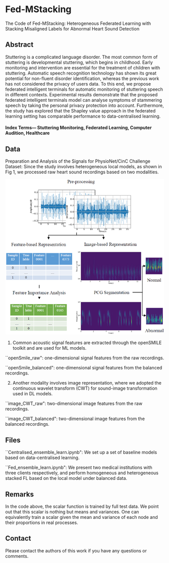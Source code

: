 # Fed-MStacking
The Code of Fed-MStacking: Heterogeneous Federated Learning with Stacking Misaligned Labels for Abnormal Heart Sound  Detection

## Abstract
Stuttering is a complicated language disorder. The most common  form of stuttering is developmental stuttering, which begins  in childhood. Early monitoring and intervention are essential  for the treatment of children with stuttering. Automatic  speech recognition technology has shown its great potential  for non-fluent disorder identification, whereas the previous  work has not considered the privacy of users  data. To  this end, we propose federated intelligent terminals for automatic  monitoring of stuttering speech in different contexts.  Experimental results demonstrate that the proposed federated  intelligent terminals model can analyse symptoms of stammering  speech by taking the personal privacy protection into  account. Furthermore, the study has explored that the Shapley  value approach in the federated learning setting has comparable  performance to data-centralised learning.

#### Index Terms— Stuttering Monitoring, Federated Learning, Computer Audition, Healthcare

## Data
Preparation and Analysis of the Signals for PhysioNet/CinC Challenge Dataset:
Since the study involves heterogeneous local models, as shown in Fig 1, we processed raw heart sound recordings based on two modalities. 

![](/results/data.jpg)

1) Common acoustic signal features are extracted through the openSMILE toolkit and are used for ML models.
   
``openSmile_raw": one-dimensional signal features from the raw recordings.

``openSmile_balanced": one-dimensional signal features from the balanced recordings.

2) Another modality involves image representation, where we adopted the continuous wavelet transform (CWT) for sound-image transformation used in DL models.
   
``image_CWT_raw": two-dimensional image features from the raw recordings.

``image_CWT_balanced": two-dimensional image features from the balanced recordings.

## Files

``Centralised_ensemble_learn.ipynb": We set up a set of baseline models based on data-centralised learning.

``Fed_ensemble_learn.ipynb": We present two medical institutions with three clients respectively, and perform homogeneous and heterogeneous stacked FL based on the local model under balanced data. 

## Remarks

In the code above, the scalar function is trained by full test data. We point out that this scalar is nothing but means and variances. One can equivalently train a scalar given the mean and variance of each node and their proportions in real processes.

## Contact

Please contact the authors of this work if you have any questions or comments.
